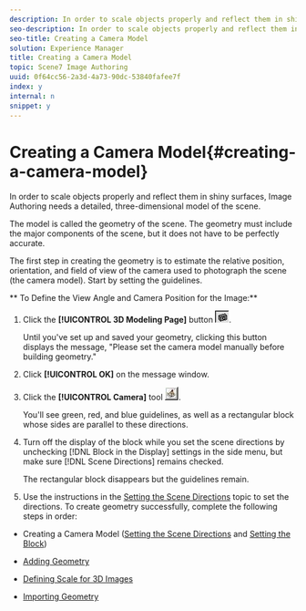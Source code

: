 ```yaml
---
description: In order to scale objects properly and reflect them in shiny surfaces, Image Authoring needs a detailed, three-dimensional model of the scene.
seo-description: In order to scale objects properly and reflect them in shiny surfaces, Image Authoring needs a detailed, three-dimensional model of the scene.
seo-title: Creating a Camera Model
solution: Experience Manager
title: Creating a Camera Model
topic: Scene7 Image Authoring
uuid: 0f64cc56-2a3d-4a73-90dc-53840fafee7f
index: y
internal: n
snippet: y
---
```


# Creating a Camera Model{#creating-a-camera-model}

In order to scale objects properly and reflect them in shiny surfaces, Image Authoring needs a detailed, three-dimensional model of the scene.

The model is called the geometry of the scene. The geometry must include the major components of the scene, but it does not have to be perfectly accurate.

The first step in creating the geometry is to estimate the relative position, orientation, and field of view of the camera used to photograph the scene (the camera model). Start by setting the guidelines.

** To Define the View Angle and Camera Position for the Image:** 

1. Click the **[!UICONTROL 3D Modeling Page]** button ![](assets/camera.png).

   Until you've set up and saved your geometry, clicking this button displays the message, "Please set the camera model manually before building geometry." 

1. Click **[!UICONTROL OK]** on the message window.
1. Click the **[!UICONTROL Camera]** tool ![](assets/camera_tool.png).

   You'll see green, red, and blue guidelines, as well as a rectangular block whose sides are parallel to these directions. 

1. Turn off the display of the block while you set the scene directions by unchecking [!DNL Block in the Display] settings in the side menu, but make sure [!DNL Scene Directions] remains checked.

   The rectangular block disappears but the guidelines remain. 

1. Use the instructions in the [Setting the Scene Directions](../../c-vat-3d-mod-pg/c-vat-create-geo/t-vat-set-scene-dir.md#task-ee5d6e4c19e245bd84889f00998a4b85) topic to set the directions.
To create geometry successfully, complete the following steps in order:

* Creating a Camera Model ([Setting the Scene Directions](../../c-vat-3d-mod-pg/c-vat-create-geo/t-vat-set-scene-dir.md#task-ee5d6e4c19e245bd84889f00998a4b85) and [Setting the Block](../../c-vat-3d-mod-pg/c-vat-create-geo/t-vat-set-block.md#task-383646d12ec14e84b47d75fad4489175)) 

* [Adding Geometry](../../c-vat-3d-mod-pg/c-vat-create-geo/t-vat-add-geo.md#task-21871477506a4daaa695d638cc159dc0) 
* [Defining Scale for 3D Images](../../c-vat-3d-mod-pg/c-vat-create-geo/t-vat-def-3d-scale.md#task-7938e8b9590543a78d48b678d2d26ba9) 
* [Importing Geometry](../../c-vat-obj-pg/c-vat-abt-obj-pg/t-vat-imp-geo.md#task-a6681c3260ee4a57a177366095981ddc)

